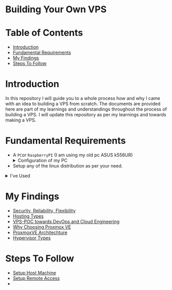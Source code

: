 # Building Your Own VPS
# Table of Contents
- [Introduction](#introduction)
- [Fundamental Requirements](#fundamental-requirements)
- [My Findings](#my-findings) 
- [Steps To Follow](#steps-to-follow)
# Introduction
In this repository I will guide you to a whole process how and why I came with an idea to building a VPS from scratch. The documents are provided here are part of my learnings and understandings throughout the process of building a VPS. I will update this repository as per my learnings and towards making a VPS. 
# Fundamental Requirements
- A `PC`or `RaspberryPI` (I am using my old pc ASUS k556UR)
				<details>
					<summary>
						Configuration of my PC
					 </summary>
					 CPU -> Corei7 7th gen
					 RAM -> 12GB
					 HDD -> 1TB
					 SSD  -> 250GB 
				 </details>
- Setup any of the linux distribution as per your need.
<details>
		 <summary>
			I've Used
		 </summary>
		 Linux Distribution -> Ubuntu 22.04 LTS
		 Because I want to use Type-2 Hypervisor, I only need to understand the VPS working. If you're concern about performance overhead you can setup any Type-1 Hypervisor.
</details>

# My Findings
- [Security, Reliability, Flexibility](./Docs/Security_Reliability_Flexibility.md)
- [Hosting Types](./Docs/Hosting_Types.md)
- [VPS-POC towards DevOps and Cloud Engineering](./Docs/VPS-POC_towards_DevOps_and_Cloud_Engineering.md)
- [Why Choosing Proxmox VE](./Docs/Why_Choosing_Proxmox_VE.md)
- [ProxmoxVE Architechture](./Docs/ProxmoxVE_Architechture.md)
- [Hypervisor Types](./Docs/Hypervisor%20Types.md)
# Steps To Follow
- [Setup Host Machine](./Docs/Setup%20Linux%20Distribution%20On%20Host%20Machine.md)
- [Setup Remote Access](./Docs/Setup%20Remote%20Access%20Using%20OpenSSH.md)
-